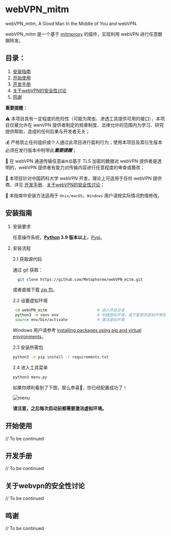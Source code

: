 # webVPN_mitm

webVPN_mitm, A Good Man In the Middle of You and webVPN.

webVPN_mitm 是一个基于 [mitmproxy](https://mitmproxy.org) 的插件，实现利用 webVPN 进行任意数据转发。

## 目录：

1. [安装指南](#安装指南)
2. [开始使用](#开始使用)
3. [开发手册](#开发手册)
4. [关于webVPN的安全性讨论](#关于webvpn的安全性讨论)
5. [鸣谢](#鸣谢)

**重要提醒：**

⚠️ 本项目具有一定程度的危险性（可能为爬虫、渗透工具提供可用的接口），本项目仅被允许在 wenVPN 提供者制定的规章制度、法律允许的范围内为学习、研究提供帮助，造成的任何后果与开发者无关；

💰 严格禁止任何组织或个人通过此项目进行盈利行为；使用本项目及其衍生版本必须在发行版本中附带此***重要提醒***；

👀 在 webVPN 通道传输任意`最外层`基于 TLS 加密的数据对 webVPN 提供者是透明的，webVPN 提供者有能力对传输内容进行任意程度的审查或篡改；

💊 本项目针对中国药科大学 webVPN 开发，理论上可适用于任何 webVPN 提供商，详见 [开发手册](#开发手册)、[关于webVPN的安全性讨论](#关于webvpn的安全性讨论)；

🐧 本指南中安装方法适用于 `Unix/macOS`，`Windows` 用户请按实际情况酌情修改。


## 安装指南

 1. 安装要求

    任意操作系统，**[Python](https://www.python.org/downloads/) 3.9 版本以上**，[Pypi](https://pypi.org/)。

2. 安装流程

   2.1 获取源代码

   通过 git 获取：

   ```bash
     git clone https://github.com/Metaphorme/webVPN_mitm.git
   ```
    
   或者直接下载 [zip 包](https://github.com/Metaphorme/webVPN_mitm/archive/refs/heads/master.zip)。
    
   2.2 设置虚拟环境

   ```bash
    cd webVPN_mitm                      # 进入项目目录
    python3 -m venv env                 # 创建虚拟环境，请不要更改虚拟环境名
    source env/bin/activate             # 激活虚拟环境
   ```
   
   Windows 用户请参考 [Installing packages using pip and virtual environments](https://packaging.python.org/en/latest/guides/installing-using-pip-and-virtual-environments)。

   2.3 安装所需包

   ```bash
   python3 -m pip install -r requirements.txt
   ```
   
   2.4 进入工具菜单
   
   ```bash
   python3 menu.py
   ```
   
   如果你顺利看到了下图，那么恭喜🎉，你已经配置成功了！

   ![menu](https://metaphorme.github.io/webVPN_mitm/img/menu.png)
   
   **请注意，之后每次启动前都需要激活虚拟环境。**


## 开始使用
// To be continued


## 开发手册
// To be continued


## 关于webvpn的安全性讨论
// To be continued


## 鸣谢
// To be continued

